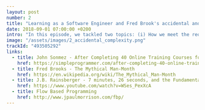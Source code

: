 ```yaml
---
layout: post
number: 2
title: "Learning as a Software Engineer and Fred Brook's accidental and essential complexity"
date: 2018-09-01 07:00:00 +0200
intro: "In this episode, we tackled two topics: (i) How we meet the requirements of constantly learning new technologies and what approaches we use to drive this efficiently. In addition, we try to find a common understanding, at which point in time something can be considered as known or learned. After this, we take hold of  (ii) the occurrence of accidental and essential complexity in software projects described by Fred Brooks. Why it's important to understand the difference, and what we can gain from this knowledge."
image: "/assets/images/2_accidental_complexity.png"
trackId: "493505292"
links:
  - title: John Sonmez - After Completing 40 Online Training Courses for Pluralsight, What Have I Learned?
    href: https://simpleprogrammer.com/after-completing-40-online-training-courses-for-pluralsight-what-have-i-learned/
  - title: Fred Brooks - The Mythical Man-Month
    href: https://en.wikipedia.org/wiki/The_Mythical_Man-Month
  - title: J.B. Rainsberger - 7 minutes, 26 seconds, and the Fundamental Theorem of Agile Software Development
    href: https://www.youtube.com/watch?v=WSes_PexXcA
  - title: Flow Based Programming
    href: http://www.jpaulmorrison.com/fbp/
---
```

